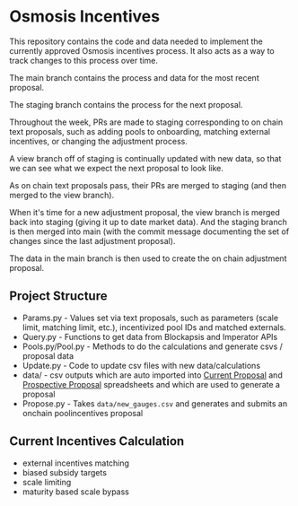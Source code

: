 # Osmosis Incentives

This repository contains the code and data needed to implement the currently approved Osmosis incentives process. It also acts as a way to track changes to this process over time.

The main branch contains the process and data for the most recent proposal.

The staging branch contains the process for the next proposal.

Throughout the week, PRs are made to staging corresponding to on chain text proposals, such as adding pools to onboarding, matching external incentives, or changing the adjustment process.

A view branch off of staging is continually updated with new data, so that we can see what we expect the next proposal to look like.

As on chain text proposals pass, their PRs are merged to staging (and then merged to the view branch).

When it's time for a new adjustment proposal, the view branch is merged back into staging (giving it up to date market data). And the staging branch is then merged into main (with the commit message documenting the set of changes since the last adjustment proposal).

The data in the main branch is then used to create the on chain adjustment proposal.


## Project Structure

- Params.py - Values set via text proposals, such as parameters (scale limit, matching limit, etc.), incentivized pool IDs and matched externals.
- Query.py - Functions to get data from Blockapsis and Imperator APIs
- Pools.py/Pool.py - Methods to do the calculations and generate csvs / proposal data
- Update.py - Code to update csv files with new data/calculations
- data/ - csv outputs which are auto imported into [Current Proposal]() and [Prospective Proposal]() spreadsheets and which are used to generate a proposal
- Propose.py - Takes `data/new_gauges.csv` and generates and submits an onchain poolincentives proposal

## Current Incentives Calculation

- external incentives matching
- biased subsidy targets
- scale limiting
- maturity based scale bypass
